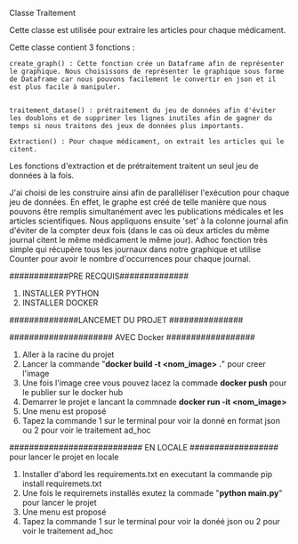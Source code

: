 Classe Traitement



Cette classe est utilisée pour extraire les articles pour chaque médicament. 

Cette classe contient 3 fonctions :
    
    create_graph() : Cette fonction crée un Dataframe afin de représenter le graphique. Nous choisissons de représenter le graphique sous forme de Dataframe car nous pouvons facilement le convertir en json et il est plus facile à manipuler.


    traitement_datase() : prétraitement du jeu de données afin d'éviter les doublons et de supprimer les lignes inutiles afin de gagner du temps si nous traitons des jeux de données plus importants.

    Extraction() : Pour chaque médicament, on extrait les articles qui le citent.
    
    
Les fonctions d'extraction et de prétraitement traitent un seul jeu de données à la fois. 

J'ai choisi de les construire ainsi afin de paralléliser l'exécution pour chaque jeu de données. En effet, le graphe est créé de telle manière que nous pouvons être remplis simultanément avec les publications médicales et les articles scientifiques. Nous appliquons ensuite 'set' à la colonne journal afin d'éviter de la compter deux fois (dans le cas où deux articles du même journal citent le même médicament le même jour).
Adhoc  fonction très simple qui récupère tous les journaux dans notre graphique et utilise Counter pour avoir le nombre d'occurrences pour chaque journal.




############PRE RECQUIS##############
1. INSTALLER PYTHON
2. INSTALLER DOCKER





##############LANCEMET DU PROJET  ###############


##################### AVEC   Docker ##################
1. Aller à la racine du projet
2. Lancer la commande "**docker build -t <nom_image> .**" pour  creer l'image
3. Une fois l'image cree vous pouvez  lacez la commade **docker  push** pour le  publier sur le docker hub
4. Demarrer le projet e lancant la commnade **docker run -it <nom_image>**
5. Une menu est proposé 
6. Tapez la commande 1 sur le terminal pour voir la donné en format json ou 2   pour voir le traitement ad_hoc


###########################  EN LOCALE ##################
pour lancer le projet en locale
1. Installer d'abord les requirements.txt en executant la commande pip install requiremets.txt
2. Une fois le requiremets installés exutez la commade "**python main.py**" pour lancer le projet
3. Une menu est proposé
6. Tapez la commande 1 sur le terminal pour voir la donéé json ou 2   pour voir le traitement ad_hoc
